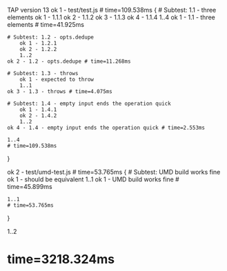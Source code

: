 TAP version 13
ok 1 - test/test.js # time=109.538ms {
    # Subtest: 1.1 - three elements
        ok 1 - 1.1.1
        ok 2 - 1.1.2
        ok 3 - 1.1.3
        ok 4 - 1.1.4
        1..4
    ok 1 - 1.1 - three elements # time=41.925ms
    
    # Subtest: 1.2 - opts.dedupe
        ok 1 - 1.2.1
        ok 2 - 1.2.2
        1..2
    ok 2 - 1.2 - opts.dedupe # time=11.268ms
    
    # Subtest: 1.3 - throws
        ok 1 - expected to throw
        1..1
    ok 3 - 1.3 - throws # time=4.075ms
    
    # Subtest: 1.4 - empty input ends the operation quick
        ok 1 - 1.4.1
        ok 2 - 1.4.2
        1..2
    ok 4 - 1.4 - empty input ends the operation quick # time=2.553ms
    
    1..4
    # time=109.538ms
}

ok 2 - test/umd-test.js # time=53.765ms {
    # Subtest: UMD build works fine
        ok 1 - should be equivalent
        1..1
    ok 1 - UMD build works fine # time=45.899ms
    
    1..1
    # time=53.765ms
}

1..2
# time=3218.324ms
